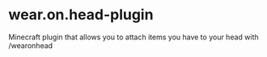 # wear.on.head-plugin
Minecraft plugin that allows you to attach items you have to your head with /wearonhead 
